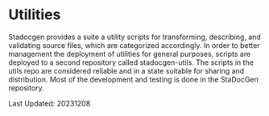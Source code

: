 # Utilities
Stadocgen provides a suite a utility scripts for transforming, describing, and validating source files, which are
categorized accordingly. In order to better management the deployment of utilities for general purposes, scripts are
deployed to a second repository called stadocgen-utils. The scripts in the utils repo are considered reliable and in a
state suitable for sharing and distribution. Most of the development and testing is done in the StaDocGen repository.


Last Updated: 20231208